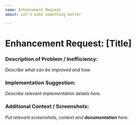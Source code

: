 ```yaml
---
name: Enhancement Request
about: Let's make something better

---
```


# Enhancement Request: [Title]

### Description of Problem / Inefficiency:
*Describe what can be improved and how.*

### Implementation Suggestion:
*Describe relevant implementation details here.*

### Additional Context / Screenshots:
*Put relevant screenshots, context and **documentation** here.*
